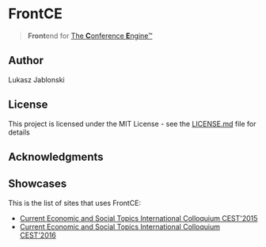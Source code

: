 # FrontCE
> **Front**end for [The **C**onference **E**ngine&trade;](http://science24.com/conferences/)

## Author
Lukasz Jablonski

## License
This project is licensed under the MIT License - see the [LICENSE.md](LICENSE.md) file for details

## Acknowledgments


## Showcases
This is the list of sites that uses FrontCE:
* [Current Economic and Social Topics International Colloquium CEST'2015](http://cest2015.uni.lodz.pl/)
* [Current Economic and Social Topics International Colloquium CEST'2016](http://cest2016.cestira.eu/)
